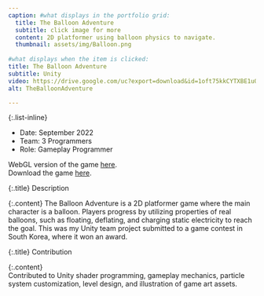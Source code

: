 ```yaml
---
caption: #what displays in the portfolio grid:
  title: The Balloon Adventure
  subtitle: click image for more
  content: 2D platformer using balloon physics to navigate.
  thumbnail: assets/img/Balloon.png
  
#what displays when the item is clicked:
title: The Balloon Adventure
subtitle: Unity
video: https://drive.google.com/uc?export=download&id=1oft75kkCYTXBE1uQs1Lud-t3yADeTh9V
alt: TheBalloonAdventure

---
```

{:.list-inline} 
  - Date: September 2022
  - Team: 3 Programmers
  - Role: Gameplay Programmer

  WebGL version of the game [here](https://play.unity.com/en/games/cc2d1cc4-9465-4394-a688-09b61fd3e292/the-balloon-adventure).  
  Download the game [here](/assets/file/BalloonInstaller.zip).

  {:.title}
  Description  

  {:.content}
  The Balloon Adventure is a 2D platformer game where the main character is a balloon. Players progress by utilizing properties of real balloons, such as floating, deflating, and charging static electricity to reach the goal. This was my Unity team project submitted to a game contest in South Korea, where it won an award.

  {:.title}
  Contribution  

  {:.content}    
  Contributed to Unity shader programming, gameplay mechanics, particle system customization, level design, and illustration of game art assets.  
